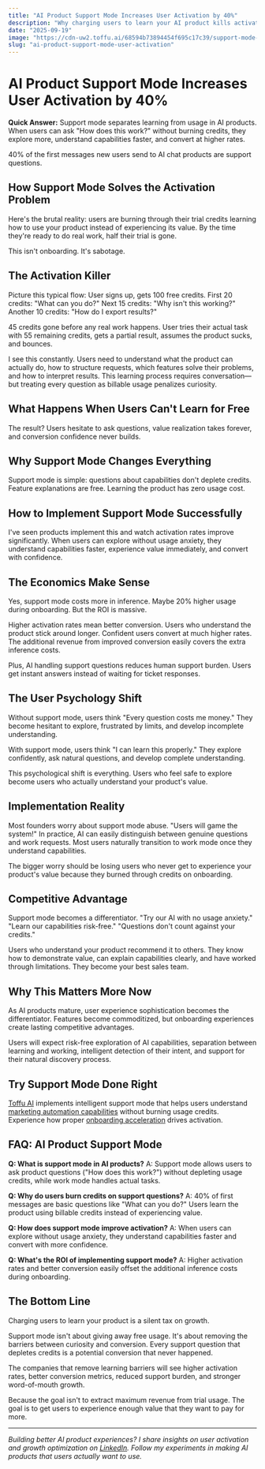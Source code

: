 ```yaml
---
title: "AI Product Support Mode Increases User Activation by 40%"
description: "Why charging users to learn your AI product kills activation. How support mode separates learning from usage and drives higher conversion rates."
date: "2025-09-19"
image: "https://cdn-uw2.toffu.ai/68594b73894454f695c17c39/support-mode-toffu.jpg"
slug: "ai-product-support-mode-user-activation"
---
```


# AI Product Support Mode Increases User Activation by 40%

**Quick Answer:** Support mode separates learning from usage in AI products. When users can ask "How does this work?" without burning credits, they explore more, understand capabilities faster, and convert at higher rates.

40% of the first messages new users send to AI chat products are support questions.

## How Support Mode Solves the Activation Problem

Here's the brutal reality: users are burning through their trial credits learning how to use your product instead of experiencing its value. By the time they're ready to do real work, half their trial is gone.

This isn't onboarding. It's sabotage.

## The Activation Killer

Picture this typical flow: User signs up, gets 100 free credits. First 20 credits: "What can you do?" Next 15 credits: "Why isn't this working?" Another 10 credits: "How do I export results?"

45 credits gone before any real work happens. User tries their actual task with 55 remaining credits, gets a partial result, assumes the product sucks, and bounces.

I see this constantly. Users need to understand what the product can actually do, how to structure requests, which features solve their problems, and how to interpret results. This learning process requires conversation—but treating every question as billable usage penalizes curiosity.
## What Happens When Users Can't Learn for Free
The result? Users hesitate to ask questions, value realization takes forever, and conversion confidence never builds.

## Why Support Mode Changes Everything

Support mode is simple: questions about capabilities don't deplete credits. Feature explanations are free. Learning the product has zero usage cost.

## How to Implement Support Mode Successfully

I've seen products implement this and watch activation rates improve significantly. When users can explore without usage anxiety, they understand capabilities faster, experience value immediately, and convert with confidence.

## The Economics Make Sense

Yes, support mode costs more in inference. Maybe 20% higher usage during onboarding. But the ROI is massive.

Higher activation rates mean better conversion. Users who understand the product stick around longer. Confident users convert at much higher rates. The additional revenue from improved conversion easily covers the extra inference costs.

Plus, AI handling support questions reduces human support burden. Users get instant answers instead of waiting for ticket responses.

## The User Psychology Shift

Without support mode, users think "Every question costs me money." They become hesitant to explore, frustrated by limits, and develop incomplete understanding.

With support mode, users think "I can learn this properly." They explore confidently, ask natural questions, and develop complete understanding.

This psychological shift is everything. Users who feel safe to explore become users who actually understand your product's value.

## Implementation Reality

Most founders worry about support mode abuse. "Users will game the system!" In practice, AI can easily distinguish between genuine questions and work requests. Most users naturally transition to work mode once they understand capabilities.

The bigger worry should be losing users who never get to experience your product's value because they burned through credits on onboarding.

## Competitive Advantage

Support mode becomes a differentiator. "Try our AI with no usage anxiety." "Learn our capabilities risk-free." "Questions don't count against your credits."

Users who understand your product recommend it to others. They know how to demonstrate value, can explain capabilities clearly, and have worked through limitations. They become your best sales team.

## Why This Matters More Now

As AI products mature, user experience sophistication becomes the differentiator. Features become commoditized, but onboarding experiences create lasting competitive advantages.

Users will expect risk-free exploration of AI capabilities, separation between learning and working, intelligent detection of their intent, and support for their natural discovery process.

## Try Support Mode Done Right

[Toffu AI](https://toffu.ai) implements intelligent support mode that helps users understand [marketing automation capabilities](https://toffu.ai/use-cases) without burning usage credits. Experience how proper [onboarding acceleration](https://toffu.ai/blog) drives activation.

## FAQ: AI Product Support Mode

**Q: What is support mode in AI products?**
A: Support mode allows users to ask product questions ("How does this work?") without depleting usage credits, while work mode handles actual tasks.

**Q: Why do users burn credits on support questions?**
A: 40% of first messages are basic questions like "What can you do?" Users learn the product using billable credits instead of experiencing value.

**Q: How does support mode improve activation?**
A: When users can explore without usage anxiety, they understand capabilities faster and convert with more confidence.

**Q: What's the ROI of implementing support mode?**
A: Higher activation rates and better conversion easily offset the additional inference costs during onboarding.

## The Bottom Line

Charging users to learn your product is a silent tax on growth.

Support mode isn't about giving away free usage. It's about removing the barriers between curiosity and conversion. Every support question that depletes credits is a potential conversion that never happened.

The companies that remove learning barriers will see higher activation rates, better conversion metrics, reduced support burden, and stronger word-of-mouth growth.

Because the goal isn't to extract maximum revenue from trial usage. The goal is to get users to experience enough value that they want to pay for more.

---

*Building better AI product experiences? I share insights on user activation and growth optimization on [LinkedIn](https://linkedin.com/in/orarbel). Follow my experiments in making AI products that users actually want to use.*